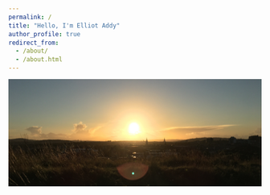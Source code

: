 ```yaml
---
permalink: /
title: "Hello, I'm Elliot Addy"
author_profile: true
redirect_from: 
  - /about/
  - /about.html
---
```


![Edinburgh from Arthur's Seat 27/09/21](../images/Edinburgh.JPG)

